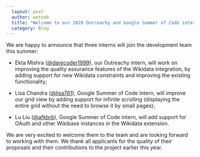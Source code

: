 ```yaml
---
  layout: post
  author: wetneb
  title: "Welcome to our 2020 Outreachy and Google Summer of Code interns"
  category: Blog
---
```


We are happy to announce that three interns will join the development team this summer:

* Ekta Mishra ([@darecoder1999](https://github.com/darecoder1999)), our Outreachy intern, will work on improving the quality assurance features of the Wikidata integration, by adding support for new Wikidata constraints and improving the existing
  functionality;

* Lisa Chandra ([@lisa761](https://github.com/lisa761)), Google Summer of Code intern, will improve our grid view by adding support for infinite scrolling (displaying the entire grid without the need to browse it by small pages);

* Lu Liu ([@afkbrb](https://github.com/afkbrb)), Google Summer of Code intern, will add support for OAuth and other Wikibase instances in the Wikidata extension.

We are very excited to welcome them to the team and are looking forward to working with them.
We thank all applicants for the quality of their proposals and their contributions to the project earlier this year.
